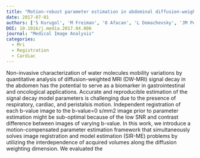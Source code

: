 ```yaml
---
title: "Motion-robust parameter estimation in abdominal diffusion-weighted mri by simultaneous image registration and model estimation"
date: 2017-07-01
authors: ['S Kurugol', 'M Freiman', 'O Afacan', 'L Domachevsky', 'JM Perez-Rossello', 'MJ Callahan', 'SK Warfield']
DOI: 10.1016/j.media.2017.04.006
journal: "Medical Image Analysis"
categories: 
  - Mri
  - Registration
  - Cardiac
---
```

 Non-invasive characterization of water molecules mobility variations by quantitative analysis of diffusion-weighted MRI (DW-MRI) signal decay in the abdomen has the potential to serve as a biomarker in gastrointestinal and oncological applications. Accurate and reproducible estimation of the signal decay model parameters is challenging due to the presence of respiratory, cardiac, and peristalsis motion. Independent registration of each b-value image to the b-value=0 s/mm2 image prior to parameter estimation might be sub-optimal because of the low SNR and contrast difference between images of varying b-value. In this work, we introduce a motion-compensated parameter estimation framework that simultaneously solves image registration and model estimation (SIR-ME) problems by utilizing the interdependence of acquired volumes along the diffusion weighting dimension. We evaluated the
            